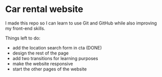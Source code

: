 # Car rental website

I made this repo so I can learn to use Git and GitHub while also improving my front-end skills.

Things left to do:
- add the location search form in cta (DONE)
- design the rest of the page
- add two transitions for learning purposes
- make the website responsive
- start the other pages of the website 
